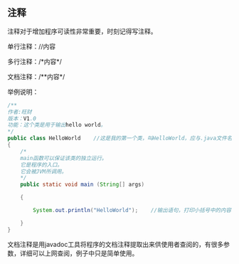 ## 注释

注释对于增加程序可读性非常重要，时刻记得写注释。

单行注释：//内容

多行注释：/\*内容\*/

文档注释：/\*\*内容\*/

举例说明：

```java
/**
作者:旺财
版本：V1.0
功能：这个类是用于输出hello world。
*/
public class HelloWorld    //这是我的第一个类，叫HelloWorld，应与.java文件名同名，否则会报错，因为有public修饰符
{  
    /*
    main函数可以保证该类的独立运行。
    它是程序的入口。
    它会被JVM所调用。
    */
    public static void main (String[] args)

    {

        System.out.println("HelloWorld");    //输出语句，打印小括号中的内容

    }
}
```

文档注释是用javadoc工具将程序的文档注释提取出来供使用者查阅的，有很多参数，详细可以上网查阅，例子中只是简单使用。

